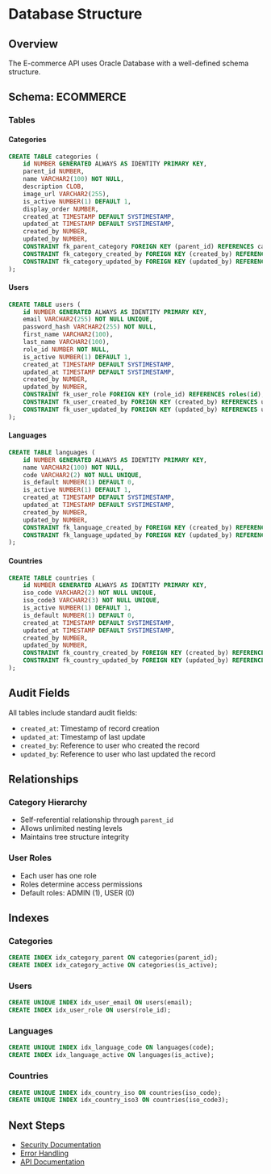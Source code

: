 <link rel="stylesheet" href="../styles/website.css">
<script src="../scripts/theme.js"></script>

# Database Structure

## Overview
The E-commerce API uses Oracle Database with a well-defined schema structure.

## Schema: ECOMMERCE

### Tables

#### Categories
```sql
CREATE TABLE categories (
    id NUMBER GENERATED ALWAYS AS IDENTITY PRIMARY KEY,
    parent_id NUMBER,
    name VARCHAR2(100) NOT NULL,
    description CLOB,
    image_url VARCHAR2(255),
    is_active NUMBER(1) DEFAULT 1,
    display_order NUMBER,
    created_at TIMESTAMP DEFAULT SYSTIMESTAMP,
    updated_at TIMESTAMP DEFAULT SYSTIMESTAMP,
    created_by NUMBER,
    updated_by NUMBER,
    CONSTRAINT fk_parent_category FOREIGN KEY (parent_id) REFERENCES categories(id),
    CONSTRAINT fk_category_created_by FOREIGN KEY (created_by) REFERENCES users(id),
    CONSTRAINT fk_category_updated_by FOREIGN KEY (updated_by) REFERENCES users(id)
);
```

#### Users
```sql
CREATE TABLE users (
    id NUMBER GENERATED ALWAYS AS IDENTITY PRIMARY KEY,
    email VARCHAR2(255) NOT NULL UNIQUE,
    password_hash VARCHAR2(255) NOT NULL,
    first_name VARCHAR2(100),
    last_name VARCHAR2(100),
    role_id NUMBER NOT NULL,
    is_active NUMBER(1) DEFAULT 1,
    created_at TIMESTAMP DEFAULT SYSTIMESTAMP,
    updated_at TIMESTAMP DEFAULT SYSTIMESTAMP,
    created_by NUMBER,
    updated_by NUMBER,
    CONSTRAINT fk_user_role FOREIGN KEY (role_id) REFERENCES roles(id),
    CONSTRAINT fk_user_created_by FOREIGN KEY (created_by) REFERENCES users(id),
    CONSTRAINT fk_user_updated_by FOREIGN KEY (updated_by) REFERENCES users(id)
);
```

#### Languages
```sql
CREATE TABLE languages (
    id NUMBER GENERATED ALWAYS AS IDENTITY PRIMARY KEY,
    name VARCHAR2(100) NOT NULL,
    code VARCHAR2(2) NOT NULL UNIQUE,
    is_default NUMBER(1) DEFAULT 0,
    is_active NUMBER(1) DEFAULT 1,
    created_at TIMESTAMP DEFAULT SYSTIMESTAMP,
    updated_at TIMESTAMP DEFAULT SYSTIMESTAMP,
    created_by NUMBER,
    updated_by NUMBER,
    CONSTRAINT fk_language_created_by FOREIGN KEY (created_by) REFERENCES users(id),
    CONSTRAINT fk_language_updated_by FOREIGN KEY (updated_by) REFERENCES users(id)
);
```

#### Countries
```sql
CREATE TABLE countries (
    id NUMBER GENERATED ALWAYS AS IDENTITY PRIMARY KEY,
    iso_code VARCHAR2(2) NOT NULL UNIQUE,
    iso_code3 VARCHAR2(3) NOT NULL UNIQUE,
    is_active NUMBER(1) DEFAULT 1,
    is_default NUMBER(1) DEFAULT 0,
    created_at TIMESTAMP DEFAULT SYSTIMESTAMP,
    updated_at TIMESTAMP DEFAULT SYSTIMESTAMP,
    created_by NUMBER,
    updated_by NUMBER,
    CONSTRAINT fk_country_created_by FOREIGN KEY (created_by) REFERENCES users(id),
    CONSTRAINT fk_country_updated_by FOREIGN KEY (updated_by) REFERENCES users(id)
);
```

## Audit Fields
All tables include standard audit fields:
- `created_at`: Timestamp of record creation
- `updated_at`: Timestamp of last update
- `created_by`: Reference to user who created the record
- `updated_by`: Reference to user who last updated the record

## Relationships

### Category Hierarchy
- Self-referential relationship through `parent_id`
- Allows unlimited nesting levels
- Maintains tree structure integrity

### User Roles
- Each user has one role
- Roles determine access permissions
- Default roles: ADMIN (1), USER (0)

## Indexes

### Categories
```sql
CREATE INDEX idx_category_parent ON categories(parent_id);
CREATE INDEX idx_category_active ON categories(is_active);
```

### Users
```sql
CREATE UNIQUE INDEX idx_user_email ON users(email);
CREATE INDEX idx_user_role ON users(role_id);
```

### Languages
```sql
CREATE UNIQUE INDEX idx_language_code ON languages(code);
CREATE INDEX idx_language_active ON languages(is_active);
```

### Countries
```sql
CREATE UNIQUE INDEX idx_country_iso ON countries(iso_code);
CREATE UNIQUE INDEX idx_country_iso3 ON countries(iso_code3);
```

## Next Steps
- [Security Documentation](security.md)
- [Error Handling](errors.md)
- [API Documentation](../api/authentication.md) 